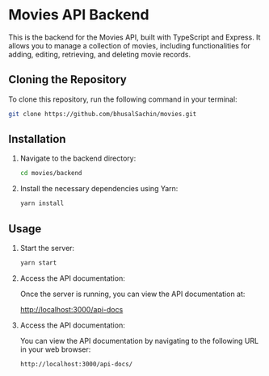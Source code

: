 # Movies API Backend

This is the backend for the Movies API, built with TypeScript and Express. It allows you to manage a collection of movies, including functionalities for adding, editing, retrieving, and deleting movie records.

## Cloning the Repository

To clone this repository, run the following command in your terminal:

```bash
git clone https://github.com/bhusalSachin/movies.git
```

## Installation

1. Navigate to the backend directory:

   ```bash
   cd movies/backend
   ```

2. Install the necessary dependencies using Yarn:

   ```bash
   yarn install
   ```

## Usage

1. Start the server:

   ```bash
   yarn start
   ```

2. Access the API documentation:

   Once the server is running, you can view the API documentation at:

   [http://localhost:3000/api-docs](http://localhost:3000/api-docs)

3. Access the API documentation:

   You can view the API documentation by navigating to the following URL in your web browser:

   `http://localhost:3000/api-docs/`

